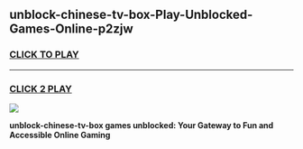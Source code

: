 
## unblock-chinese-tv-box-Play-Unblocked-Games-Online-p2zjw
<h3>
<a href="https://premium76.site?title=unblock-chinese-tv-box&ref=25A">CLICK TO PLAY</a></h3>
<hr>

<h3>
<a href="https://premium76.site?title=unblock-chinese-tv-box&ref=25A">CLICK 2 PLAY</a>
  
</h3>

<a href="https://premium76.site?title=unblock-chinese-tv-box&ref=25A"><img src="https://clearcache.store/games.png"></a>


**unblock-chinese-tv-box games unblocked: Your Gateway to Fun and Accessible Online Gaming**
